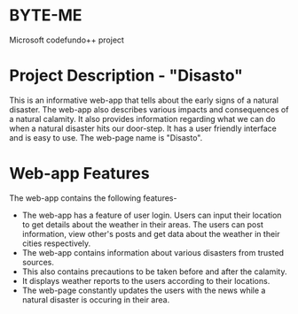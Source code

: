 # BYTE-ME
Microsoft codefundo++ project

# Project Description - "Disasto"
This is an informative web-app that tells about the early signs of a natural disaster. The web-app also describes various impacts and consequences of a natural calamity. It also provides information regarding what we can do when a natural disaster hits our door-step. It has a user friendly interface and is easy to use. The web-page name is "Disasto".

# Web-app Features
The web-app contains the following features-
* The web-app has a feature of user login. Users can input their location to get details about the weather in their areas. The users can post information, view other's posts and get data about the weather in their cities respectively.
* The web-app contains information about various disasters from trusted sources.
* This also contains precautions to be taken before and after the calamity.
* It displays weather reports to the users according to their locations.
* The web-page constantly updates the users with the news while a natural disaster is occuring in their area.

